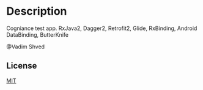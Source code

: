 # Description

Cogniance test app. RxJava2, Dagger2, Retrofit2, Glide, RxBinding, Android DataBinding, ButterKnife

@Vadim Shved

## License
[MIT](https://choosealicense.com/licenses/mit/)
